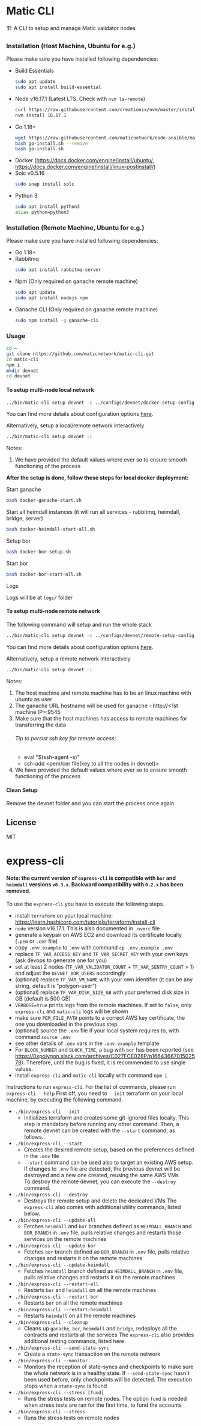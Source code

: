 # Matic CLI

🏗 A CLI to setup and manage Matic validator nodes

### Installation (Host Machine, Ubuntu for e.g.)

Please make sure you have installed following dependencies:

* Build Essentials
    ```bash
    sudo apt update
    sudo apt install build-essential
    ```
* Node v16.17.1 (Latest LTS. Check with `nvm ls-remote`)
    ```bash
    curl https://raw.githubusercontent.com/creationix/nvm/master/install.sh | bash
    nvm install 16.17.1
    ```
* Go 1.18+
    ```bash
    wget https://raw.githubusercontent.com/maticnetwork/node-ansible/master/go-install.sh
    bash go-install.sh --remove
    bash go-install.sh
    ```
* Docker (https://docs.docker.com/engine/install/ubuntu/, https://docs.docker.com/engine/install/linux-postinstall/)
* Solc v0.5.16
    ```bash
    sudo snap install solc
    ```
* Python 3
    ```bash
    sudo apt install python3
    alias python=python3
    ```

### Installation (Remote Machine, Ubuntu for e.g.)

Please make sure you have installed following dependencies:

* Go 1.18+
* Rabbitmq
    ```bash
    sudo apt install rabbitmq-server
    ```
* Npm (Only required on ganache remote machine)
    ```bash
    sudo apt update
    sudo apt install nodejs npm
    ```
* Ganache CLI (Only required on ganache remote machine)
    ```bash
    sudo npm install -g ganache-cli
    ```

### Usage

```bash
cd ~
git clone https://github.com/maticnetwork/matic-cli.git
cd matic-cli
npm i
mkdir devnet
cd devnet
```

#### To setup multi-node local network

```bash
../bin/matic-cli setup devnet -c ../configs/devnet/docker-setup-config.yaml
```

You can find more details about configuration options [here](configs/README.md).

Alternatively, setup a local/remote network interactively

```bash
../bin/matic-cli setup devnet -i
```

Notes:
1. We have provided the default values where ever so to ensure smooth functioning of the process

**After the setup is done, follow these steps for local docker deployment:**

Start ganache
```bash
bash docker-ganache-start.sh
```

Start all heimdall instances (it will run all services - rabbitmq, heimdall, bridge, server)
```bash
bash docker-heimdall-start-all.sh
```

Setup bor
```bash
bash docker-bor-setup.sh
```

Start bor
```bash
bash docker-bor-start-all.sh
```

Logs

Logs will be at `logs/` folder


#### To setup multi-node remote network

The following command will setup and run the whole stack  

```bash
../bin/matic-cli setup devnet -c ../configs/devnet/remote-setup-config.yaml
```

You can find more details about configuration options [here](configs/README.md).

Alternatively, setup a remote network interactively

```bash
../bin/matic-cli setup devnet -i
```

Notes:
1. The host machine and remote machine has to be an linux machine with ubuntu as user
2. The ganache URL hostname will be used for ganache - http://<1st machine IP>:9545
3. Make sure that the host machines has access to remote machines for transferring the data
    ###### Tip to persist ssh key for remote access: 
    - eval "$(ssh-agent -s)"
    - ssh-add <pem/cer file(key to all the nodes in devnet)>
4. We have provided the default values where ever so to ensure smooth functioning of the process

#### Clean Setup

Remove the devnet folder and you can start the process once again

## License

MIT



# express-cli 
#### Note: the current version of `express-cli` is compatible with `bor` and `heimdall` versions `v0.3.x`. Backward compatibility with `0.2.x` has been removed.

To use the `express-cli` you have to execute the following steps.
- install `terraform` on your local machine: https://learn.hashicorp.com/tutorials/terraform/install-cli
- `node` version v16.17.1. This is also documented in `.nvmrc` file
- generate a keypair on AWS EC2 and download its certificate locally (`.pem` or `.cer` file)
- copy `.env.example` to `.env` with command `cp .env.example .env`
- replace `TF_VAR_ACCESS_KEY` and `TF_VAR_SECRET_KEY` with your own keys (ask devops to generate one for you)
- set at least 2 nodes (`TF_VAR_VALIDATOR_COUNT` + `TF_VAR_SENTRY_COUNT` > 1) and adjust the `DEVNET_BOR_USERS` accordingly 
- (optional) replace `TF_VAR_VM_NAME` with your own identifier (it can be any string, default is "polygon-user")
- (optional) replace `TF_VAR_DISK_SIZE_GB` with your preferred disk size in GB (default is 500 GB)
- `VERBOSE=true` prints logs from the remote machines. If set to `false`, only `express-cli` and `matic-cli` logs will be shown
- make sure `PEM_FILE_PATH` points to a correct AWS key certificate, the one you downloaded in the previous step
- (optional) source the `.env` file if your local system requires to, with command `source .env`  
- see other details of `.env` vars in the `.env.example` template
- For `BLOCK_NUMBER` and `BLOCK_TIME`, a bug with `bor` has been reported (see https://0xpolygon.slack.com/archives/C027FCE028P/p1664366701502579). Therefore, until the bug is fixed, it is recommended to use single values. 
- install `express-cli` and `matic-cli` locally with command `npm i`

Instructions to run `express-cli`.
For the list of commands, please run `express-cli --help`
First off, you need to `--init` terraform on your local machine, by executing the following command.
- `./bin/express-cli --init`
  - Initializes terraform and creates some git-ignored files locally. This step is mandatory before running any other command.
Then, a remote devnet can be created with the `--start` command, as follows.
- `./bin/express-cli --start` 
  - Creates the desired remote setup, based on the preferences defined in the `.env` file
  - `--start` command can be used also to target an existing AWS setup. If changes to `.env` file are detected, the previous devnet will be destroyed and a new one created, reusing the same AWS VMs  
To destroy the remote devnet, you can execute the `--destroy` command.
- `./bin/express-cli --destroy`
  - Destroys the remote setup and delete the dedicated VMs
The `express-cli` also comes with additional utility commands, listed below.
- `./bin/express-cli --update-all`
  - Fetches `heimdall` and `bor` branches defined as `HEIMDALL_BRANCH` and `BOR_BRANCH` in `.env` file, pulls relative changes and restarts those services on the remote machines
- `./bin/express-cli --update-bor`
  - Fetches `bor` branch defined as `BOR_BRANCH` in `.env` file, pulls relative changes and restarts it on the remote machines
- `./bin/express-cli --update-heimdall`
  - Fetches `heimdall` branch defined as `HEIMDALL_BRANCH` in `.env` file, pulls relative changes and restarts it on the remote machines
- `./bin/express-cli --restart-all`
  - Restarts `bor` and `heimdall` on all the remote machines
- `./bin/express-cli --restart-bor`
  - Restarts `bor` on all the remote machines
- `./bin/express-cli --restart-heimdall`
  - Restarts `heimdall` on all the remote machines
- `./bin/express-cli --cleanup`
  - Cleans up `ganache`, `bor`, `heimdall` and `bridge`, redeploys all the contracts and restarts all the services
The `express-cli` also provides additional testing commands, listed here.
- `./bin/express-cli --send-state-sync`
  - Create a `state-sync` transaction on the remote network 
- `./bin/express-cli --monitor`
  - Monitors the reception of state-syncs and checkpoints to make sure the whole network is in a healthy state. If `--send-state-sync` hasn't been used before, only checkpoints will be detected. The execution stops when a `state-sync` is found
- `./bin/express-cli --stress [fund]`
  - Runs the stress tests on remote nodes. The option `fund` is needed when stress tests are ran for the first time, to fund the accounts 
- `./bin/express-cli --stress`
  - Runs the stress tests on remote nodes
